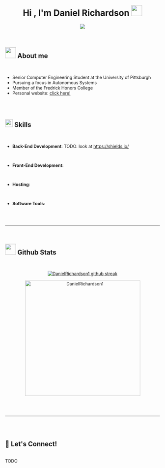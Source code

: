<h1 align="center"><b>Hi , I'm Daniel Richardson </b><img src="https://media.giphy.com/media/hvRJCLFzcasrR4ia7z/giphy.gif" width="35"></h1>
<p align="center">
  <a href="https://github.com/DenverCoder1/readme-typing-svg"><img src="https://readme-typing-svg.herokuapp.com?font=Time+New+Roman&color=cyan&size=25&center=true&vCenter=true&width=600&height=100&lines=Daniel+Richardson...;Computer+Engineering+Student,;Certificate+in+Autonomous+Systems,;Self-taught+Full-Stack+Developer,;University+of+Pittsburgh+Honors+Student,;I+Love+to+Learn+New+Stuff!"></a>
</p>

<br>

## <img src="https://media.giphy.com/media/v1.Y2lkPTc5MGI3NjExNHdxc3ZoMXB4M2YyOGozbDU0YjRsbWJwdnhhbWIwamhrcTg3ODB6ayZlcD12MV9pbnRlcm5hbF9naWZfYnlfaWQmY3Q9cw/hB4Fg4nsE75DqRQCPt/source.gif" width ="35"><b> About me</b>
<br>

- Senior Computer Engineering Student at the University of Pittsburgh
- Pursuing a focus in Autonomous Systems
- Member of the Fredrick Honors College
- Personal website: [click here!](https://www.google.com)

<br><br>

## <img src="https://media2.giphy.com/media/QssGEmpkyEOhBCb7e1/giphy.gif?cid=ecf05e47a0n3gi1bfqntqmob8g9aid1oyj2wr3ds3mg700bl&rid=giphy.gif" width ="25"><b> Skills</b>
<br>

<p align="center">

- **Back-End Development**:
 TODO: look at https://shields.io/ 

<br>   
    
- **Front-End Development**:

<br>

- **Hosting**:
    
<br>

- **Software Tools**:

</p>

<br>
<br>

-----

<br>


## <img src="https://media.giphy.com/media/iY8CRBdQXODJSCERIr/giphy.gif" width="35"><b> Github Stats </b>
<br>
<div align="center">

<a href="https://github.com/DanielRichardson1/">
<!--   <img src="https://github-readme-stats.vercel.app/api?username=DanielRichardson1&include_all_commits=true&count_private=true&show_icons=true&line_height=20&title_color=7A7ADB&icon_color=2234AE&text_color=D3D3D3&bg_color=0,000000,130F40" width="450"/> -->

![DanielRichardson1 github streak](https://github-readme-streak-stats.herokuapp.com/?user=DanielRichardson1&theme=radical&include_all_commits=true&count_private=true)

  <img src="https://github-readme-stats.vercel.app/api/top-langs?username=DanielRichardson1&show_icons=true&locale=en&layout=compact&line_height=20&title_color=7A7ADB&icon_color=2234AE&text_color=D3D3D3&bg_color=0,000000,130F40" width="375"  alt="DanielRichardson1"/>

</a>
</div>

<br>
<br>
<br>

-----

<br>
<br>

## <b>🤝 Let's Connect!</b>
<br>
TODO
